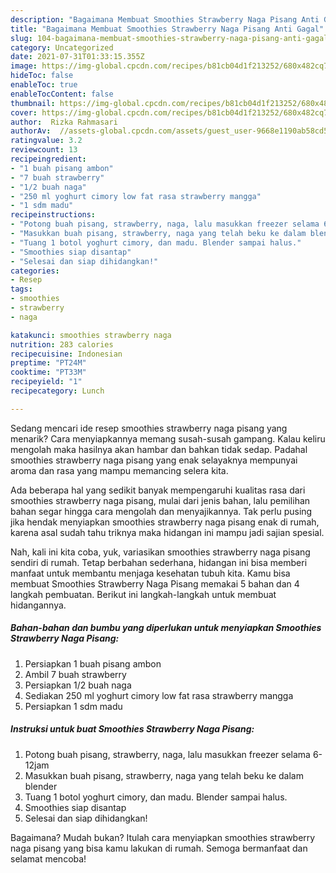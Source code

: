 ```yaml
---
description: "Bagaimana Membuat Smoothies Strawberry Naga Pisang Anti Gagal"
title: "Bagaimana Membuat Smoothies Strawberry Naga Pisang Anti Gagal"
slug: 104-bagaimana-membuat-smoothies-strawberry-naga-pisang-anti-gagal
category: Uncategorized
date: 2021-07-31T01:33:15.355Z
image: https://img-global.cpcdn.com/recipes/b81cb04d1f213252/680x482cq70/smoothies-strawberry-naga-pisang-foto-resep-utama.jpg
hideToc: false
enableToc: true
enableTocContent: false
thumbnail: https://img-global.cpcdn.com/recipes/b81cb04d1f213252/680x482cq70/smoothies-strawberry-naga-pisang-foto-resep-utama.jpg
cover: https://img-global.cpcdn.com/recipes/b81cb04d1f213252/680x482cq70/smoothies-strawberry-naga-pisang-foto-resep-utama.jpg
author:  Rizka Rahmasari
authorAv:  //assets-global.cpcdn.com/assets/guest_user-9668e1190ab58cd58d666d5934e79c79da2e02f4421a6ed9abc4b163da97d6e7.png
ratingvalue: 3.2
reviewcount: 13
recipeingredient:
- "1 buah pisang ambon"
- "7 buah strawberry"
- "1/2 buah naga"
- "250 ml yoghurt cimory low fat rasa strawberry mangga"
- "1 sdm madu"
recipeinstructions:
- "Potong buah pisang, strawberry, naga, lalu masukkan freezer selama 6-12jam"
- "Masukkan buah pisang, strawberry, naga yang telah beku ke dalam blender"
- "Tuang 1 botol yoghurt cimory, dan madu. Blender sampai halus."
- "Smoothies siap disantap"
- "Selesai dan siap dihidangkan!"
categories:
- Resep
tags:
- smoothies
- strawberry
- naga

katakunci: smoothies strawberry naga 
nutrition: 283 calories
recipecuisine: Indonesian
preptime: "PT24M"
cooktime: "PT33M"
recipeyield: "1"
recipecategory: Lunch

---
```



Sedang mencari ide resep smoothies strawberry naga pisang yang menarik? Cara menyiapkannya memang susah-susah gampang. Kalau keliru mengolah maka hasilnya akan hambar dan bahkan tidak sedap. Padahal smoothies strawberry naga pisang yang enak selayaknya mempunyai aroma dan rasa yang mampu memancing selera kita.




Ada beberapa hal yang sedikit banyak mempengaruhi kualitas rasa dari smoothies strawberry naga pisang, mulai dari jenis bahan, lalu pemilihan bahan segar hingga cara mengolah dan menyajikannya. Tak perlu pusing jika hendak menyiapkan smoothies strawberry naga pisang enak di rumah, karena asal sudah tahu triknya maka hidangan ini mampu jadi sajian spesial.


Nah, kali ini kita coba, yuk, variasikan smoothies strawberry naga pisang sendiri di rumah. Tetap berbahan sederhana, hidangan ini bisa memberi manfaat untuk membantu menjaga kesehatan tubuh kita. Kamu bisa membuat Smoothies Strawberry Naga Pisang memakai 5 bahan dan 4 langkah pembuatan. Berikut ini langkah-langkah untuk membuat hidangannya.

<!--inarticleads1-->

##### Bahan-bahan dan bumbu yang diperlukan untuk menyiapkan Smoothies Strawberry Naga Pisang:

1. Persiapkan 1 buah pisang ambon
1. Ambil 7 buah strawberry
1. Persiapkan 1/2 buah naga
1. Sediakan 250 ml yoghurt cimory low fat rasa strawberry mangga
1. Persiapkan 1 sdm madu




<!--inarticleads2-->

##### Instruksi untuk buat Smoothies Strawberry Naga Pisang:

1. Potong buah pisang, strawberry, naga, lalu masukkan freezer selama 6-12jam
1. Masukkan buah pisang, strawberry, naga yang telah beku ke dalam blender
1. Tuang 1 botol yoghurt cimory, dan madu. Blender sampai halus.
1. Smoothies siap disantap
1. Selesai dan siap dihidangkan!



Bagaimana? Mudah bukan? Itulah cara menyiapkan smoothies strawberry naga pisang yang bisa kamu lakukan di rumah. Semoga bermanfaat dan selamat mencoba!
